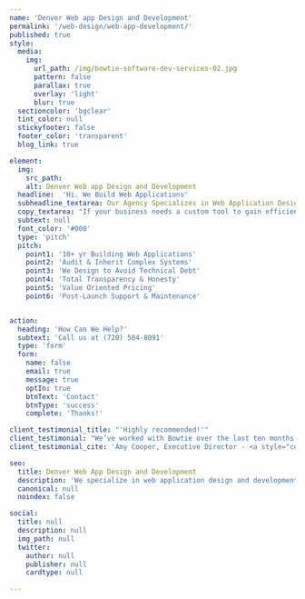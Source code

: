 ```yaml
---
name: 'Denver Web app Design and Development'
permalink: '/web-design/web-app-development/'
published: true
style:
  media:
    img:
      url_path: /img/bowtie-software-dev-services-02.jpg
      pattern: false
      parallax: true
      overlay: 'light'
      blur: true
  sectioncolor: 'bgclear'
  tint_color: null
  stickyfooter: false
  footer_color: 'transparent'
  blog_link: true

element:
  img:
    src_path:
    alt: Denver Web app Design and Development
  headline:  'Hi. We Build Web Applications'
  subheadline_textarea: Our Agency Specializes in Web Application Design and Development
  copy_textarea: "If your business needs a custom tool to gain efficiency or competitive advantage, or if you are struggling to maintain a legacy system and need someone to audit and revive your website, we can help. As one of Denver's leading Software Development Companies we focus almost exclusively on progressive web applications with a focus on usability and performance."
  subtext: null
  font_color: '#000'
  type: 'pitch'
  pitch:
    point1: '10+ yr Building Web Applications'
    point2: 'Audit & Inherit Complex Systems'
    point3: 'We Design to Avoid Technical Debt'
    point4: 'Total Transparency & Honesty'
    point5: 'Value Oriented Pricing'
    point6: 'Post-Launch Support & Maintenance'


action:
  heading: 'How Can We Help?'
  subtext: 'Call us at (720) 504-8091‬'
  type: 'form'
  form:
    name: false
    email: true
    message: true
    optIn: true
    btnText: 'Contact'
    btnType: 'success'
    complete: 'Thanks!'

client_testimonial_title: "'Highly recommended!'"
client_testimonial: "We’ve worked with Bowtie over the last ten months to rebuild and enhance the application that handles our membership records and to redesign our website. Working with them has truly been a pleasure. They put in significant time to understand our needs and brought a high level of intelligence and skill to design. They’re just great people to work with as well, very warm and real."
client_testimonial_cite: 'Amy Cooper, Executive Director - <a style="color:white;" href="/portfolio/portfolio-1-asird/">ASIRD</a>'

seo:
  title: Denver Web App Design and Development
  description: 'We specialize in web application design and development, legacy systems, and complex software development - Bowtie.co'
  canonical: null
  noindex: false

social:
  title: null
  description: null
  img_path: null
  twitter:
    author: null
    publisher: null
    cardtype: null

---
```

